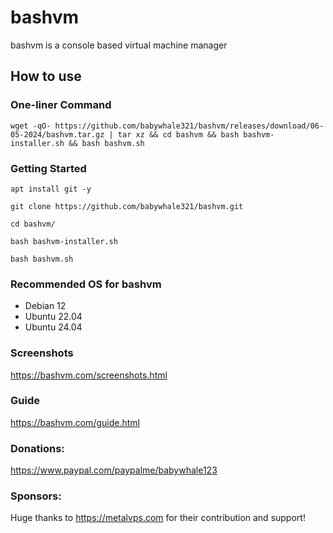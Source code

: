 # bashvm

bashvm is a console based virtual machine manager

## How to use

### One-liner Command
`wget -qO- https://github.com/babywhale321/bashvm/releases/download/06-05-2024/bashvm.tar.gz | tar xz && cd bashvm && bash bashvm-installer.sh && bash bashvm.sh`

### Getting Started

`apt install git -y`

`git clone https://github.com/babywhale321/bashvm.git`

`cd bashvm/`

`bash bashvm-installer.sh`

`bash bashvm.sh`

### Recommended OS for bashvm
- Debian 12
- Ubuntu 22.04
- Ubuntu 24.04

### Screenshots
https://bashvm.com/screenshots.html

### Guide
https://bashvm.com/guide.html

### Donations:
https://www.paypal.com/paypalme/babywhale123

### Sponsors:
Huge thanks to https://metalvps.com for their contribution and support!

